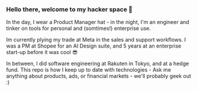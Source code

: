 ### Hello there, welcome to my hacker space 👋

In the day, I wear a Product Manager hat - in the night, I'm an engineer and tinker on tools for personal and (somtimes!) enterprise use.

Im currently plying my trade at Meta in the sales and support workflows. I was a PM at Shopee for an AI Design suite, and 5 years at an enterprise start-up before it was cool 😎 

In between, I did software engineering at Rakuten in Tokyo, and at a hedge fund. This repo is how I keep up to date with technologies - Ask me anything about products, ads, or financial markets - we'll probably geek out :)



<!--
**ThomThio/ThomThio** is a ✨ _special_ ✨ repository because its `README.md` (this file) appears on your GitHub profile.

Here are some ideas to get you started:

- 🔭 I’m currently working on ...
- 🌱 I’m currently learning ...
- 👯 I’m looking to collaborate on ...
- 🤔 I’m looking for help with ...
- 💬 Ask me about ...
- 📫 How to reach me: ...
- 😄 Pronouns: ...
- ⚡ Fun fact: ...
-->
